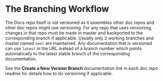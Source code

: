 # The Branching Workflow

The Docs repo itself is not versioned as it assembles other doc repos and other doc repos might use versioning. For any repo that uses versioning, changes in that repo must be made in master and backported to the corresponding branch if applicable. Usually only 2 working branches and master named `next` are maintained. Any documentation that is versioned can use `latest` in the URL instead of a branch number which points automatically to the latest stable branch of the corresponding documentation.

See the **Create a New Version Branch** documentation link in each doc repo readme for details how to do versioning if applicable.
